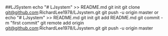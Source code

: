 ##LJSystem
    echo "# LJsystem" >> README.md
    git init
    git clone git@github.com:RichardLee1978/LJsystem.git
    git push -u origin master
or
     echo "# LJsystem" >> README.md
     git init
     git add README.md
     git commit -m "first commit"
     git remote add origin git@github.com:RichardLee1978/LJsystem.git
     git push -u origin master
